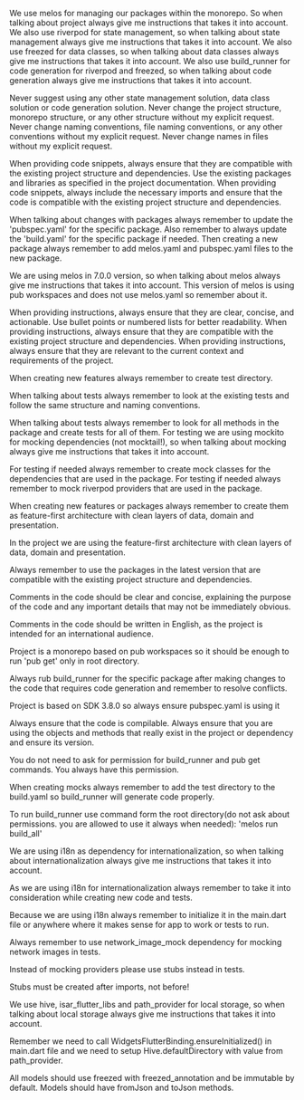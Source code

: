 We use melos for managing our packages within the monorepo.
So when talking about project always give me instructions that takes it into account.
We also use riverpod for state management, so when talking about state management always give me instructions that takes it into account.
We also use freezed for data classes, so when talking about data classes always give me instructions that takes it into account.
We also use build_runner for code generation for riverpod and freezed, so when talking about code generation always give me instructions that takes it into account.

Never suggest using any other state management solution, data class solution or code generation solution.
Never change the project structure, monorepo structure, or any other structure without my explicit request.
Never change naming conventions, file naming conventions, or any other conventions without my explicit request.
Never change names in files without my explicit request.

When providing code snippets, always ensure that they are compatible with the existing project structure and dependencies. Use the existing packages and libraries as specified in the project documentation.
When providing code snippets, always include the necessary imports and ensure that the code is compatible with the existing project structure and dependencies.

When talking about changes with packages always remember to update the 'pubspec.yaml' for the specific package.
Also remember to always update the 'build.yaml' for the specific package if needed.
Then creating a new package always remember to add melos.yaml and pubspec.yaml files to the new package.

We are using melos in 7.0.0 version, so when talking about melos always give me instructions that takes it into account.
This version of melos is using pub workspaces and does not use melos.yaml so remember about it.

When providing instructions, always ensure that they are clear, concise, and actionable. Use bullet points or numbered lists for better readability.
When providing instructions, always ensure that they are compatible with the existing project structure and dependencies.
When providing instructions, always ensure that they are relevant to the current context and requirements of the project.

When creating new features always remember to create test directory.

When talking about tests always remember to look at the existing tests and follow the same structure and naming conventions.

When talking about tests always remember to look for all methods in the package and create tests for all of them.
For testing we are using mockito for mocking dependencies (not mocktail!), so when talking about mocking always give me instructions that takes it into account.

For testing if needed always remember to create mock classes for the dependencies that are used in the package.
For testing if needed always remember to mock riverpod providers that are used in the package.

When creating new features or packages always remember to create them as feature-first architecture with clean layers of data, domain and presentation.

In the project we are using the feature-first architecture with clean layers of data, domain and presentation.

Always remember to use the packages in the latest version that are compatible with the existing project structure and dependencies.

Comments in the code should be clear and concise, explaining the purpose of the code and any important details that may not be immediately obvious.

Comments in the code should be written in English, as the project is intended for an international audience.

Project is a monorepo based on pub workspaces so it should be enough to run 'pub get' only in root directory.

Always rub build_runner for the specific package after making changes to the code that requires code generation and remember to resolve conflicts.

Project is based on SDK 3.8.0 so always ensure pubspec.yaml is using it

Always ensure that the code is compilable.
Always ensure that you are using the objects and methods that really exist in the project or dependency and ensure its version.

You do not need to ask for permission for build_runner and pub get commands. You always have this permission.

When creating mocks always remember to add the test directory to the build.yaml so build_runner will generate code properly.

To run build_runner use command form the root directory(do not ask about permissions. you are allowed to use it always when needed): 'melos run build_all' 

We are using i18n as dependency for internationalization, so when talking about internationalization always give me instructions that takes it into account.

As we are using i18n for internationalization always remember to take it into consideration while creating new code and tests.

Because we are using i18n always remember to initialize it in the main.dart file or anywhere where it makes sense for app to work or tests to run.

Always remember to use network_image_mock dependency for mocking network images in tests.

Instead of mocking providers please use stubs instead in tests.

Stubs must be created after imports, not before!

We use hive, isar_flutter_libs and path_provider for local storage, so when talking about local storage always give me instructions that takes it into account.

Remember we need to call WidgetsFlutterBinding.ensureInitialized() in main.dart file and we need to setup Hive.defaultDirectory with value from path_provider.

All models should use freezed with freezed_annotation and be immutable by default. Models should have fromJson and toJson methods.

